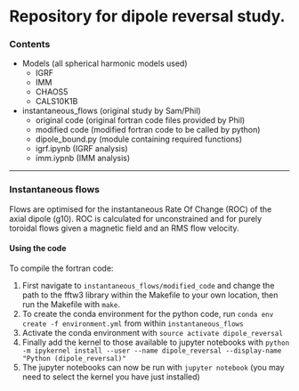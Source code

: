 # Repository for dipole reversal study.

### Contents
- Models (all spherical harmonic models used)
  - IGRF
  - IMM
  - CHAOS5
  - CALS10K1B
- instantaneous_flows (original study by Sam/Phil)
  - original code (original fortran code files provided by Phil)
  - modified code (modified fortran code to be called by python)
  - dipole_bound.py (module containing required functions)
  - igrf.ipynb (IGRF analysis)
  - imm.iypnb (IMM analysis)
  
-----

### Instantaneous flows

Flows are optimised for the instantaneous Rate Of Change (ROC) of the axial dipole (g10). ROC is calculated for unconstrained and for purely toroidal flows given a magnetic field and an RMS flow velocity.

#### Using the code

To compile the fortran code:
1. First navigate to `instantaneous_flows/modified_code` and change the path to the fftw3 library within the Makefile to your own location, then run the Makefile with `make`.
2. To create the conda environment for the python code, run `conda env create -f environment.yml` from within `instantaneous_flows`
3. Activate the conda environment with `source activate dipole_reversal`
4. Finally add the kernel to those available to jupyter notebooks with `python -m ipykernel install --user --name dipole_reversal --display-name "Python (dipole_reversal)"`
5. The jupyter notebooks can now be run with `jupyter notebook` (you may need to select the kernel you have just installed)
